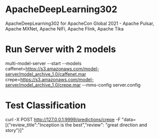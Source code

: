 # ApacheDeepLearning302
ApacheDeepLearning302 for ApacheCon Global 2021 - Apache Pulsar, Apache MXNet, Apache NiFi, Apache Flink, Apache Tika



# Run Server with 2 models

multi-model-server --start --models caffenet=https://s3.amazonaws.com/model-server/model_archive_1.0/caffenet.mar crepe=https://s3.amazonaws.com/model-server/model_archive_1.0/crepe.mar --mms-config server.config


# Test Classification

curl -X POST http://127.0.0.1:9999/predictions/crepe -F "data=[{\"review_title\":\"Inception is the best\",\"review\": \"great direction and story\"}]"

